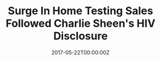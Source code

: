 ---
archived_link: https://web.archive.org/web/20210616203536/https://www.huffpost.com/entry/surge-in-home-testing-sales-followed-charlie-sheens-hiv-disclosure_n_5923681ce4b03b485cb4467e
article: Actor Charlie Sheens disclosure that he is HIV positive appears to have had
  a striking effect on sales of home HIV testing kits, a new study suggests. Researchers
  found that, after Sheen announced he had HIV on Nov. 17, 2015, sales of home HIV
  testing kits doubled in the United States -- from about 3,500 kits per week before
  the announcement, to 7,000 kits the week of the announcement. And this boost in
  sales continued for several more weeks. Advertisement "Its hard to appreciate the
  magnitude of Sheens disclosure," study co-author Benjamin Althouse, a research scientist
  with the Institute of Disease Modeling in Bellevue, Washington, said in a statement.
  "When we compared Sheens disclosure to other traditional awareness campaigns, the
  'Charlie Sheen effect is astonishing," Althouse said. [10 Celebrities with Chronic
  Illnesses] In fact, the researchers estimated that sales of home HIV testing kits
  were nearly eight times greater around the time of Sheens announcement, compared
  with sales around the time of World AIDS Day (December 1), one of the most high-profile
  HIV awareness campaigns. Previously, the same researchers found that, after Sheens
  HIV disclosure, there was a large uptick in internet searches for information on
  HIV testing and prevention. In the new study, the researchers wanted to know whether
  this increase in internet searches corresponded to an increase in people actually
  getting tested for HIV. Advertisement So the researchers collected data on weekly
  sales of OraQuick, an in-home HIV testing kit. OraQuick is one of only two home
  HIV testing kits currently approved by the Food and Drug Administration, and OraQuick
  is the only kit that allows users to get their results at home within minutes of
  taking the test, rather than sending their sample to a lab to be tested. The researchers
  estimated that there were 8,225 more kits sold over the weeks following Sheens disclosure
  than would have been expected based on prior sales of the product. The findings
  "reinforce how celebrity can impact health decision-making...and make an even stronger
  case that Sheens disclosure promoted HIV prevention," the researchers wrote in their
  findings, published today (May 18) in the journal Prevention Science. Celebrities
  have been known to influence rates of health screenings. In 2013, there was a rise
  in rates of genetic testing for breast cancer genes after actress Angelina Jolie
  disclosed that she was a carrier of the BRCA gene, and had undergone a double mastectomy
  to lower her risk of developing the disease. Advertisement The new findings also
  suggest that internet search data can be a good predictor of peoples actual health
  behaviors, given that peoples internet searches for HIV testing information corresponded
  with an increase in HIV testing kit sales, the researchers said.
date: '2017-05-22T00:00:00Z'
image:
  focal_point: Smart
original_link: https://www.huffpost.com/entry/surge-in-home-testing-sales-followed-charlie-sheens-hiv-disclosure_n_5923681ce4b03b485cb4467e
summary: Actor Charlie Sheens disclosure that he is HIV positive appears to have had
  a striking effect on sales of home HIV testing kits, a new study suggests. Researchers
  found that, after Sheen announced he had HIV on Nov. 17, 2015, sales of home HIV
  testing kits doubled in the United...
title: Surge In Home Testing Sales Followed Charlie Sheen's HIV Disclosure
---